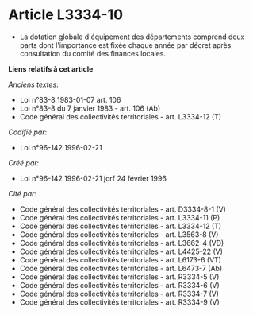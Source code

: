 # Article L3334-10

- La dotation globale d'équipement des départements comprend deux parts dont l'importance est fixée chaque année par décret
après consultation du comité des finances locales.

**Liens relatifs à cet article**

_Anciens textes_:

  - Loi n°83-8 1983-01-07 art. 106
  - Loi n°83-8 du 7 janvier 1983 - art. 106 (Ab)
  - Code général des collectivités territoriales - art. L3334-12 (T)

_Codifié par_:

  - Loi n°96-142 1996-02-21

_Créé par_:

  - Loi n°96-142 1996-02-21 jorf 24 février 1996

_Cité par_:

  - Code général des collectivités territoriales - art. D3334-8-1 (V)
  - Code général des collectivités territoriales - art. L3334-11 (P)
  - Code général des collectivités territoriales - art. L3334-12 (T)
  - Code général des collectivités territoriales - art. L3563-8 (V)
  - Code général des collectivités territoriales - art. L3662-4 (VD)
  - Code général des collectivités territoriales - art. L4425-22 (V)
  - Code général des collectivités territoriales - art. L6173-6 (VT)
  - Code général des collectivités territoriales - art. L6473-7 (Ab)
  - Code général des collectivités territoriales - art. R3334-5 (V)
  - Code général des collectivités territoriales - art. R3334-6 (V)
  - Code général des collectivités territoriales - art. R3334-7 (V)
  - Code général des collectivités territoriales - art. R3334-9 (V)
